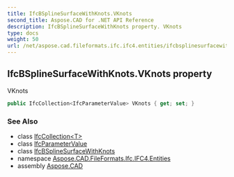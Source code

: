 ```yaml
---
title: IfcBSplineSurfaceWithKnots.VKnots
second_title: Aspose.CAD for .NET API Reference
description: IfcBSplineSurfaceWithKnots property. VKnots
type: docs
weight: 50
url: /net/aspose.cad.fileformats.ifc.ifc4.entities/ifcbsplinesurfacewithknots/vknots/
---
```

## IfcBSplineSurfaceWithKnots.VKnots property

VKnots

```csharp
public IfcCollection<IfcParameterValue> VKnots { get; set; }
```

### See Also

* class [IfcCollection&lt;T&gt;](../../../aspose.cad.fileformats.ifc/ifccollection-1/)
* class [IfcParameterValue](../../../aspose.cad.fileformats.ifc.ifc4.types/ifcparametervalue/)
* class [IfcBSplineSurfaceWithKnots](../)
* namespace [Aspose.CAD.FileFormats.Ifc.IFC4.Entities](../../ifcbsplinesurfacewithknots/)
* assembly [Aspose.CAD](../../../)


